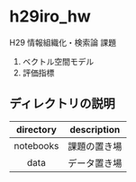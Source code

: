 # h29iro_hw
H29 情報組織化・検索論 課題

1. ベクトル空間モデル
2. 評価指標

## ディレクトリの説明
| directory | description |
|:---------:|:-----------:|
| notebooks | 課題の置き場 |
| data | データ置き場 |

